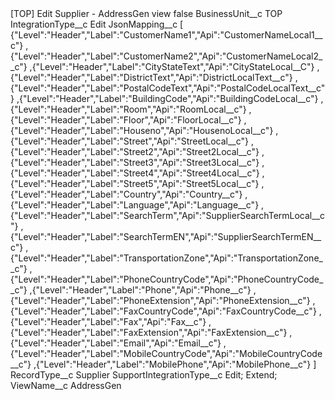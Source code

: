 <?xml version="1.0" encoding="UTF-8"?>
<CustomMetadata xmlns="http://soap.sforce.com/2006/04/metadata" xmlns:xsi="http://www.w3.org/2001/XMLSchema-instance" xmlns:xsd="http://www.w3.org/2001/XMLSchema">
    <label>[TOP] Edit Supplier - AddressGen view</label>
    <protected>false</protected>
    <values>
        <field>BusinessUnit__c</field>
        <value xsi:type="xsd:string">TOP</value>
    </values>
    <values>
        <field>IntegrationType__c</field>
        <value xsi:type="xsd:string">Edit</value>
    </values>
    <values>
        <field>JsonMapping__c</field>
        <value xsi:type="xsd:string">[	{&quot;Level&quot;:&quot;Header&quot;,&quot;Label&quot;:&quot;CustomerName1&quot;,&quot;Api&quot;:&quot;CustomerNameLocal1__c&quot;}		
	,{&quot;Level&quot;:&quot;Header&quot;,&quot;Label&quot;:&quot;CustomerName2&quot;,&quot;Api&quot;:&quot;CustomerNameLocal2__c&quot;}		
	,{&quot;Level&quot;:&quot;Header&quot;,&quot;Label&quot;:&quot;CityStateText&quot;,&quot;Api&quot;:&quot;CityStateLocal__C&quot;}		
	,{&quot;Level&quot;:&quot;Header&quot;,&quot;Label&quot;:&quot;DistrictText&quot;,&quot;Api&quot;:&quot;DistrictLocalText__c&quot;}		
	,{&quot;Level&quot;:&quot;Header&quot;,&quot;Label&quot;:&quot;PostalCodeText&quot;,&quot;Api&quot;:&quot;PostalCodeLocalText__c&quot;}	
	,{&quot;Level&quot;:&quot;Header&quot;,&quot;Label&quot;:&quot;BuildingCode&quot;,&quot;Api&quot;:&quot;BuildingCodeLocal__c&quot;}
	,{&quot;Level&quot;:&quot;Header&quot;,&quot;Label&quot;:&quot;Room&quot;,&quot;Api&quot;:&quot;RoomLocal__c&quot;}
	,{&quot;Level&quot;:&quot;Header&quot;,&quot;Label&quot;:&quot;Floor&quot;,&quot;Api&quot;:&quot;FloorLocal__c&quot;}	
	,{&quot;Level&quot;:&quot;Header&quot;,&quot;Label&quot;:&quot;Houseno&quot;,&quot;Api&quot;:&quot;HousenoLocal__c&quot;}		
	,{&quot;Level&quot;:&quot;Header&quot;,&quot;Label&quot;:&quot;Street&quot;,&quot;Api&quot;:&quot;StreetLocal__c&quot;}		
	,{&quot;Level&quot;:&quot;Header&quot;,&quot;Label&quot;:&quot;Street2&quot;,&quot;Api&quot;:&quot;Street2Local__c&quot;}		
	,{&quot;Level&quot;:&quot;Header&quot;,&quot;Label&quot;:&quot;Street3&quot;,&quot;Api&quot;:&quot;Street3Local__c&quot;}		
	,{&quot;Level&quot;:&quot;Header&quot;,&quot;Label&quot;:&quot;Street4&quot;,&quot;Api&quot;:&quot;Street4Local__c&quot;}		
	,{&quot;Level&quot;:&quot;Header&quot;,&quot;Label&quot;:&quot;Street5&quot;,&quot;Api&quot;:&quot;Street5Local__c&quot;}		
	,{&quot;Level&quot;:&quot;Header&quot;,&quot;Label&quot;:&quot;Country&quot;,&quot;Api&quot;:&quot;Country__c&quot;}		
	,{&quot;Level&quot;:&quot;Header&quot;,&quot;Label&quot;:&quot;Language&quot;,&quot;Api&quot;:&quot;Language__c&quot;}		
	,{&quot;Level&quot;:&quot;Header&quot;,&quot;Label&quot;:&quot;SearchTerm&quot;,&quot;Api&quot;:&quot;SupplierSearchTermLocal__c&quot;}		
	,{&quot;Level&quot;:&quot;Header&quot;,&quot;Label&quot;:&quot;SearchTermEN&quot;,&quot;Api&quot;:&quot;SupplierSearchTermEN__c&quot;}		
	,{&quot;Level&quot;:&quot;Header&quot;,&quot;Label&quot;:&quot;TransportationZone&quot;,&quot;Api&quot;:&quot;TransportationZone__c&quot;}		
	,{&quot;Level&quot;:&quot;Header&quot;,&quot;Label&quot;:&quot;PhoneCountryCode&quot;,&quot;Api&quot;:&quot;PhoneCountryCode__c&quot;}		
	,{&quot;Level&quot;:&quot;Header&quot;,&quot;Label&quot;:&quot;Phone&quot;,&quot;Api&quot;:&quot;Phone__c&quot;}		
	,{&quot;Level&quot;:&quot;Header&quot;,&quot;Label&quot;:&quot;PhoneExtension&quot;,&quot;Api&quot;:&quot;PhoneExtension__c&quot;}		
	,{&quot;Level&quot;:&quot;Header&quot;,&quot;Label&quot;:&quot;FaxCountryCode&quot;,&quot;Api&quot;:&quot;FaxCountryCode__c&quot;}		
	,{&quot;Level&quot;:&quot;Header&quot;,&quot;Label&quot;:&quot;Fax&quot;,&quot;Api&quot;:&quot;Fax__c&quot;}		
	,{&quot;Level&quot;:&quot;Header&quot;,&quot;Label&quot;:&quot;FaxExtension&quot;,&quot;Api&quot;:&quot;FaxExtension__c&quot;}		
	,{&quot;Level&quot;:&quot;Header&quot;,&quot;Label&quot;:&quot;Email&quot;,&quot;Api&quot;:&quot;Email__c&quot;}		
	,{&quot;Level&quot;:&quot;Header&quot;,&quot;Label&quot;:&quot;MobileCountryCode&quot;,&quot;Api&quot;:&quot;MobileCountryCode__c&quot;}		
	,{&quot;Level&quot;:&quot;Header&quot;,&quot;Label&quot;:&quot;MobilePhone&quot;,&quot;Api&quot;:&quot;MobilePhone__c&quot;}	]</value>
    </values>
    <values>
        <field>RecordType__c</field>
        <value xsi:type="xsd:string">Supplier</value>
    </values>
    <values>
        <field>SupportIntegrationType__c</field>
        <value xsi:type="xsd:string">Edit; Extend;</value>
    </values>
    <values>
        <field>ViewName__c</field>
        <value xsi:type="xsd:string">AddressGen</value>
    </values>
</CustomMetadata>
